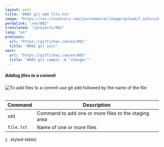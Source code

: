 ```yaml
---
layout: post
title: '#002 git add file.txt'
image: "https://res.cloudinary.com/jesstemporal/image/upload/f_auto/v1642878593/gitfichas/en/002/thumbnail_prqu4m.jpg"
permalink: "/en/002"
translated: "/projects/002"
lang: "en"
previous:
  url: "https://gitfichas.com/en/001"
  title: "#001 git init"
next:
  url: "https://gitfichas.com/en/003"
  title: "#003 git commit -m ‘changes’"
---
```

##### Adding files to a commit

<img alt="To add files to a commit use git add followed by the name of the file" src="https://res.cloudinary.com/jesstemporal/image/upload/v1642878593/gitfichas/en/002/full_anaztz.jpg"><br><br>

| Command | Description |
|---------|-------------|
| `add` | Command to add one or more files to the staging area |
| `file.txt` | Name of one or more files |
{: .styled-table}

